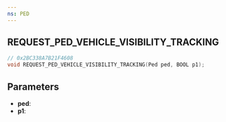 ```yaml
---
ns: PED
---
```

## REQUEST_PED_VEHICLE_VISIBILITY_TRACKING

```c
// 0x2BC338A7B21F4608
void REQUEST_PED_VEHICLE_VISIBILITY_TRACKING(Ped ped, BOOL p1);
```

## Parameters
* **ped**:
* **p1**:
